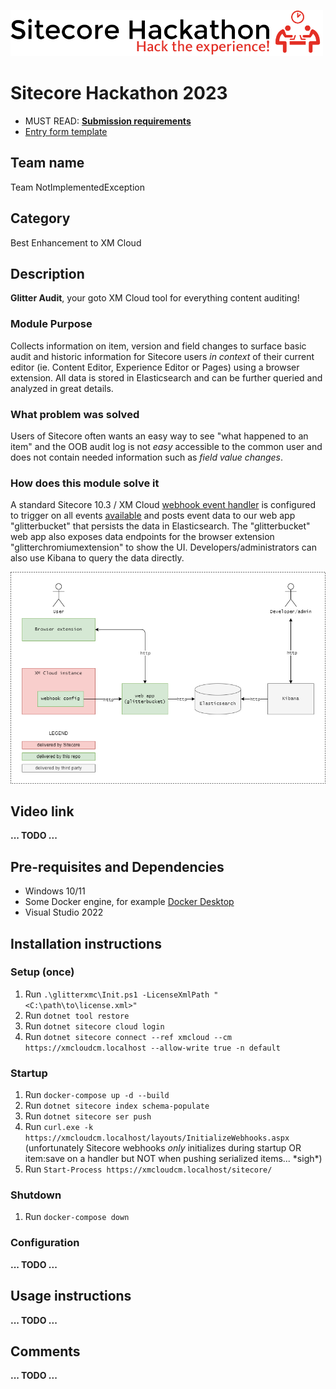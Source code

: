 ![Hackathon Logo](docs/images/hackathon.png?raw=true "Hackathon Logo")
# Sitecore Hackathon 2023

- MUST READ: **[Submission requirements](SUBMISSION_REQUIREMENTS.md)**
- [Entry form template](ENTRYFORM.md)

## Team name

Team NotImplementedException

## Category

Best Enhancement to XM Cloud

## Description

**Glitter Audit**, your goto XM Cloud tool for everything content auditing!

### Module Purpose

Collects information on item, version and field changes to surface basic audit and historic information for Sitecore users *in context* of their current editor (ie. Content Editor, Experience Editor or Pages) using a browser extension. All data is stored in Elasticsearch and can be further queried and analyzed in great details.

### What problem was solved

Users of Sitecore often wants an easy way to see "what happened to an item" and the OOB audit log is not *easy* accessible to the common user and does not contain needed information such as *field value changes*.

### How does this module solve it

A standard Sitecore 10.3 / XM Cloud [webhook event handler](https://doc.sitecore.com/xp/en/developers/103/sitecore-experience-manager/webhooks.html) is configured to trigger on all events [available](https://doc.sitecore.com/xp/en/developers/103/sitecore-experience-manager/webhook-event-handler-configuration-fields.html#supported-events) and posts event data to our web app "glitterbucket" that persists the data in Elasticsearch. The "glitterbucket" web app also exposes data endpoints for the browser extension "glitterchromiumextension" to show the UI. Developers/administrators can also use Kibana to query the data directly.

![Solution overview](docs/images/overview.png?raw=true "Solution overview")

## Video link

**... TODO ...**

## Pre-requisites and Dependencies

- Windows 10/11
- Some Docker engine, for example [Docker Desktop](https://desktop.docker.com/win/stable/amd64/Docker%20Desktop%20Installer.exe)
- Visual Studio 2022

## Installation instructions

### Setup (once)

1. Run `.\glitterxmc\Init.ps1 -LicenseXmlPath "<C:\path\to\license.xml>"`
1. Run `dotnet tool restore`
1. Run `dotnet sitecore cloud login`
1. Run `dotnet sitecore connect --ref xmcloud --cm https://xmcloudcm.localhost --allow-write true -n default`

### Startup

1. Run `docker-compose up -d --build`
1. Run `dotnet sitecore index schema-populate`
1. Run `dotnet sitecore ser push`
1. Run `curl.exe -k https://xmcloudcm.localhost/layouts/InitializeWebhooks.aspx` (unfortunately Sitecore webhooks *only* initializes during startup OR item:save on a handler but NOT when pushing serialized items... \*sigh\*)
1. Run `Start-Process https://xmcloudcm.localhost/sitecore/`

### Shutdown

1. Run `docker-compose down`

### Configuration

**... TODO ...**

## Usage instructions

**... TODO ...**

## Comments

**... TODO ...**
